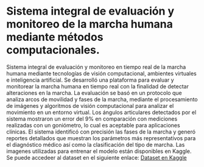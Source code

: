 # Sistema integral de evaluación y monitoreo de la marcha humana mediante métodos computacionales.
Sistema integral de evaluación y monitoreo en tiempo real de la marcha humana mediante tecnologías de visión computacional, ambientes virtuales e inteligencia artificial.
Se desarrolló una plataforma para evaluar y monitorear la marcha humana  en tiempo real con la finalidad de detectar alteraciones en la marcha. La evaluación se basó en un protocolo que analiza arcos de movilidad y fases de la marcha, mediante el procesamiento de imágenes  y algoritmos de visión computacional para analizar el movimiento en un entorno virtual. Los ángulos articulares detectados por el sistema mostraron un error del 9% en comparación con mediciones realizadas con un goniómetro, lo cual es aceptable para aplicaciones clínicas. El sistema identificó con precisión las fases de la marcha y generó reportes detallados que muestran los parámetros más representativos para el diagnóstico médico así como la clasificación del tipo de marcha.
Las imagenes utilizadas para entrenar el modelo están disponibles en Kaggle. Se puede accedeer al dataset en el siguiente enlace:
[Dataset en Kaggle](https://kaggle.com/datasets/7f1ae58faaf5066f73bfbf27c00fee750f269dda43656ee75e90aa3f705905ac)
